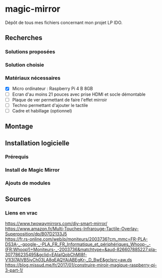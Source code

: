 # magic-mirror
Dépôt de tous mes fichiers concernant mon projet LP IDO.
## Recherches
### Solutions proposées
### Solution choisie
### Matériaux nécessaires
- [x] Micro ordinateur : Raspberry Pi 4 B 8GB
- [ ] Ecran d'au moins 21 pouces avec prise HDMI et socle démontable
- [ ] Plaque de ver permettant de faire l'effet mirroir
- [ ] Techno permettant d'ajouter le tactile
- [ ] Cadre et habillage (optionnel)
## Montage
## Installation logicielle
### Prérequis
### Install de Magic Mirror
### Ajouts de modules
## Sources
### Liens en vrac
https://www.twowaymirrors.com/diy-smart-mirror/<br/>
https://www.amazon.fr/Multi-Touches-Infrarouge-Tactile-Overlay-Superposition/dp/B07D2133J5<br/>
https://fr.rs-online.com/web/p/moniteurs/2003736?cm_mmc=FR-PLA-DS3A-_-google-_-PLA_FR_FR_Informatique_et_périphériques_Whoop-_-(FR:Whoop!)+Moniteurs-_-2003736&matchtype=&aud-826607885227:pla-307786235495&gclid=EAIaIQobChMI8f-V1I3I7AIVB5iyCh03LA8qEAQYAiABEgKr-_D_BwE&gclsrc=aw.ds<br/>
https://blog.missud.me/fr/2017/01/construire-miroir-magique-raspberry-pi-3-part-1/
